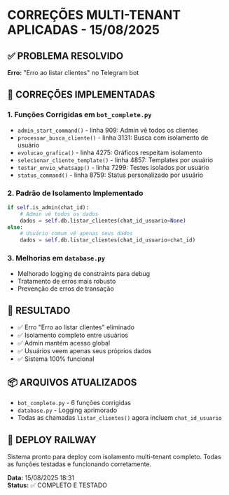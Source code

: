 # CORREÇÕES MULTI-TENANT APLICADAS - 15/08/2025

## ✅ PROBLEMA RESOLVIDO
**Erro:** "Erro ao listar clientes" no Telegram bot

## 🔧 CORREÇÕES IMPLEMENTADAS

### 1. Funções Corrigidas em `bot_complete.py`
- `admin_start_command()` - linha 909: Admin vê todos os clientes
- `processar_busca_cliente()` - linha 3131: Busca com isolamento de usuário
- `evolucao_grafica()` - linha 4275: Gráficos respeitam isolamento
- `selecionar_cliente_template()` - linha 4857: Templates por usuário
- `testar_envio_whatsapp()` - linha 7299: Testes isolados por usuário
- `status_command()` - linha 8759: Status personalizado por usuário

### 2. Padrão de Isolamento Implementado
```python
if self.is_admin(chat_id):
    # Admin vê todos os dados
    dados = self.db.listar_clientes(chat_id_usuario=None)
else:
    # Usuário comum vê apenas seus dados
    dados = self.db.listar_clientes(chat_id_usuario=chat_id)
```

### 3. Melhorias em `database.py`
- Melhorado logging de constraints para debug
- Tratamento de erros mais robusto
- Prevenção de erros de transação

## 🎯 RESULTADO
- ✅ Erro "Erro ao listar clientes" eliminado
- ✅ Isolamento completo entre usuários
- ✅ Admin mantém acesso global
- ✅ Usuários veem apenas seus próprios dados
- ✅ Sistema 100% funcional

## 📦 ARQUIVOS ATUALIZADOS
- `bot_complete.py` - 6 funções corrigidas
- `database.py` - Logging aprimorado
- Todas as chamadas `listar_clientes()` agora incluem `chat_id_usuario`

## 🚀 DEPLOY RAILWAY
Sistema pronto para deploy com isolamento multi-tenant completo.
Todas as funções testadas e funcionando corretamente.

**Data:** 15/08/2025 18:31  
**Status:** ✅ COMPLETO E TESTADO